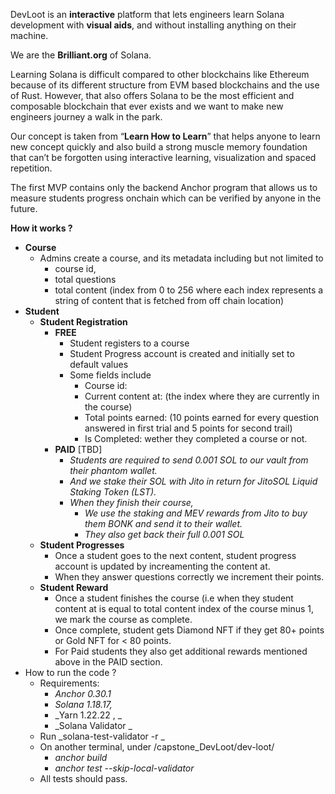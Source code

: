 
DevLoot is an **interactive** platform that lets engineers learn Solana development with **visual aids**, and without installing anything on their machine.

We are the **Brilliant.org** of Solana. 

Learning Solana is difficult compared to other blockchains like Ethereum because of its different structure from EVM based blockchains and the use of Rust. However, that also offers Solana to be the most efficient and composable blockchain that ever exists and we want to make new engineers journey a walk in the park.

Our concept is taken from “**Learn How to Learn**” that helps anyone to learn new concept quickly and also build a strong muscle memory foundation that can’t be forgotten using interactive learning, visualization and spaced repetition. 

The first MVP contains only the backend Anchor program that allows us to measure students progress onchain which can be verified by anyone in the future. 

**How it works ?** 

- **Course** 
    - Admins create a course, and its metadata including but not limited to 
        - course id,
        - total questions
        - total content (index from 0 to 256 where each index represents a string of content that is fetched from off chain location)
- **Student**
    - **Student Registration** 
        - **FREE**
            - Student registers to a course
            - Student Progress account is created and initially set to default values
            - Some fields include
                - Course id:
                - Current content at: (the index where they are currently in the course)
                - Total points earned: (10 points earned for every question answered in first trial and 5   points for second trail)
                - Is Completed: wether they completed a course or not.
        - **PAID** [TBD]
            - _Students are required to send 0.001 SOL to our vault from their phantom wallet._
            - _And we stake their SOL with Jito in return for JitoSOL Liquid Staking Token (LST)._
            - _When they finish their course,_
                - _We use the staking and MEV rewards from Jito to buy them BONK and send it to their wallet._
                - _They also get back their full 0.001 SOL_
    - **Student Progresses**
        - Once a student goes to the next content, student progress account is updated by increamenting the content at.
        - When they answer questions correctly we increment their points.
    - **Student Reward**
        - Once a student finishes the course (i.e when they student content at is equal to total content index of the course minus 1, we mark the course as complete. 
        - Once complete, student gets Diamond NFT if they get 80+ points or Gold NFT for < 80 points.
        - For Paid students they also get additional rewards mentioned above in the PAID section.
- How to run the code ?
    - Requirements:
        - _Anchor 0.30.1_
        - _Solana 1.18.17,_
        - _Yarn 1.22.22 , _
        - _Solana Validator _
    - Run _solana-test-validator -r _
    - On another terminal, under /capstone_DevLoot/dev-loot/
        - _anchor build_
        - _anchor test --skip-local-validator_
    - All tests should pass. 
